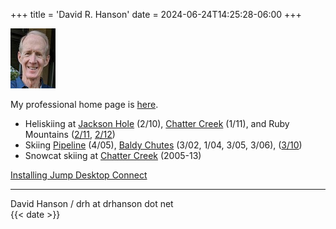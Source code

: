 +++
title = 'David R. Hanson'
date = 2024-06-24T14:25:28-06:00
+++

![Dave](drh71.jpg)

My professional home page is [here](https://drh.github.io).

- Heliskiing at [Jackson Hole](https://photos.app.goo.gl/yb3tiKD65JM9cc1j9) (2/10),
    [Chatter Creek](https://photos.app.goo.gl/GL53ZgjUFg8u1WQP6) (1/11),
    and Ruby Mountains ([2/11](https://photos.app.goo.gl/M5E9pfjD3wF3HzXr9), [2/12](https://goo.gl/photos/wxkU6sCDQN1YWAq58))
- Skiing [Pipeline](pipeline.html) (4/05),
    [Baldy Chutes](baldy_chutes/2002.html) (3/02, 1/04, 3/05, 3/06),
    ([3/10](https://photos.app.goo.gl/CmgMnD5fDhahA9C76))
- Snowcat skiing at [Chatter Creek](https://chatter-creek.drhanson.net/2012.html) (2005-13)

[Installing Jump Desktop Connect](https://docs.google.com/document/d/1WhOocCLIG83jwd49D_voQdmv-_ssv0iqhWjXs64NmdQ/preview)

---

David Hanson / drh at drhanson dot net  
{{< date >}}
